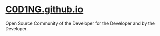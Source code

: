 # [C0D1NG.github.io](https://c0d1ng.github.io/)

Open Source Community of the Developer for the Developer and by the Developer.
